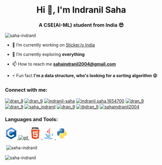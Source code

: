 <h1 align="center">Hi 👋, I'm Indranil Saha</h1>
<h3 align="center">A CSE(AI-ML) student from India 😎</h3>

<p align="left"> <img src="https://komarev.com/ghpvc/?username=saha-indranil&label=Profile%20views&color=0e75b6&style=flat" alt="saha-indranil" /> </p>

- 🔭 I’m currently working on [Sticker.ly India](sticker.ly/user/stickerly_indranil)

- 🌱 I’m currently exploring **everything**

- 📫 How to reach me **sahaindranil2004@gmail.com**

- ⚡ Fun fact **I'm a data structure, who's looking for a sorting algorithm 😜**

<h3 align="left">Connect with me:</h3>
<p align="left">
<a href="https://dev.to/dran_9" target="blank"><img align="center" src="https://raw.githubusercontent.com/rahuldkjain/github-profile-readme-generator/master/src/images/icons/Social/devto.svg" alt="dran_9" height="30" width="40" /></a>
<a href="https://twitter.com/dran_9" target="blank"><img align="center" src="https://raw.githubusercontent.com/rahuldkjain/github-profile-readme-generator/master/src/images/icons/Social/twitter.svg" alt="dran_9" height="30" width="40" /></a>
<a href="https://linkedin.com/in/indranil-saha" target="blank"><img align="center" src="https://raw.githubusercontent.com/rahuldkjain/github-profile-readme-generator/master/src/images/icons/Social/linked-in-alt.svg" alt="indranil-saha" height="30" width="40" /></a>
<a href="https://fb.com/indranil.saha.1654700" target="blank"><img align="center" src="https://raw.githubusercontent.com/rahuldkjain/github-profile-readme-generator/master/src/images/icons/Social/facebook.svg" alt="indranil.saha.1654700" height="30" width="40" /></a>
<a href="https://instagram.com/dran_9" target="blank"><img align="center" src="https://raw.githubusercontent.com/rahuldkjain/github-profile-readme-generator/master/src/images/icons/Social/instagram.svg" alt="dran_9" height="30" width="40" /></a>
<a href="https://www.codechef.com/users/dran_9" target="blank"><img align="center" src="https://cdn.jsdelivr.net/npm/simple-icons@3.1.0/icons/codechef.svg" alt="dran_9" height="30" width="40" /></a>
<a href="https://www.hackerrank.com/saha_indranil" target="blank"><img align="center" src="https://raw.githubusercontent.com/rahuldkjain/github-profile-readme-generator/master/src/images/icons/Social/hackerrank.svg" alt="saha_indranil" height="30" width="40" /></a>
<a href="https://www.leetcode.com/dran_9" target="blank"><img align="center" src="https://raw.githubusercontent.com/rahuldkjain/github-profile-readme-generator/master/src/images/icons/Social/leet-code.svg" alt="dran_9" height="30" width="40" /></a>
<a href="https://www.hackerearth.com/@dran_9" target="blank"><img align="center" src="https://raw.githubusercontent.com/rahuldkjain/github-profile-readme-generator/master/src/images/icons/Social/hackerearth.svg" alt="@dran_9" height="30" width="40" /></a>
<a href="https://auth.geeksforgeeks.org/user/sahaindranil2004" target="blank"><img align="center" src="https://raw.githubusercontent.com/rahuldkjain/github-profile-readme-generator/master/src/images/icons/Social/geeks-for-geeks.svg" alt="sahaindranil2004" height="30" width="40" /></a>
</p>

<h3 align="left">Languages and Tools:</h3>
<p align="left"> <a href="https://www.cprogramming.com/" target="_blank" rel="noreferrer"> <img src="https://raw.githubusercontent.com/devicons/devicon/master/icons/c/c-original.svg" alt="c" width="40" height="40"/> </a> <a href="https://git-scm.com/" target="_blank" rel="noreferrer"> <img src="https://www.vectorlogo.zone/logos/git-scm/git-scm-icon.svg" alt="git" width="40" height="40"/> </a> <a href="https://www.w3.org/html/" target="_blank" rel="noreferrer"> <img src="https://raw.githubusercontent.com/devicons/devicon/master/icons/html5/html5-original-wordmark.svg" alt="html5" width="40" height="40"/> </a> <a href="https://www.java.com" target="_blank" rel="noreferrer"> <img src="https://raw.githubusercontent.com/devicons/devicon/master/icons/java/java-original.svg" alt="java" width="40" height="40"/> </a> <a href="https://www.python.org" target="_blank" rel="noreferrer"> <img src="https://raw.githubusercontent.com/devicons/devicon/master/icons/python/python-original.svg" alt="python" width="40" height="40"/> </a> </p>

<p>&nbsp;<img align="center" src="https://github-readme-stats.vercel.app/api?username=saha-indranil&show_icons=true&locale=en" alt="saha-indranil" /></p>

<p><img align="center" src="https://github-readme-streak-stats.herokuapp.com/?user=saha-indranil&" alt="saha-indranil" /></p>
